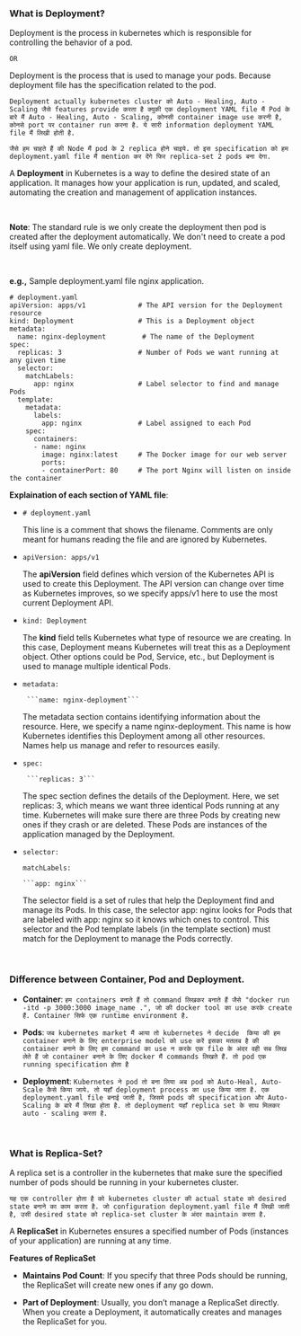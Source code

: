 ### What is Deployment?

Deployment is the process in kubernetes which is responsible for controlling the behavior of a pod.

```OR```

Deployment is the process that is used to manage your pods. Because deployment file has the specification related to the pod.

```Deployment actually kubernetes cluster को Auto - Healing, Auto - Scaling जैसे features provide करता है क्युकी एक deployment YAML file मैं Pod के बारे मैं Auto - Healing, Auto - Scaling, कोनसी container image use करनी है, कोनसे port पर container run करना है. ये सारी information deployment YAML file मैं लिखी होती है.```

```जैसे हम चाहते हैं की Node मैं pod के 2 replica होने चाइये. तो इस specification को हम deployment.yaml file मैं mention कर देंगे फिर replica-set 2 pods बना देगा.```

A **Deployment** in Kubernetes is a way to define the desired state of an application. It manages how your application is run, updated, and scaled, automating the creation and management of application instances.

<br>

**Note**: The standard rule is we only create the deployment then pod is created after the deployment automatically. We don't need to create a pod itself using yaml file. We only create deployment.

<br>

**e.g.,** Sample deployment.yaml file nginx application.
```
# deployment.yaml
apiVersion: apps/v1             # The API version for the Deployment resource
kind: Deployment                # This is a Deployment object
metadata:
  name: nginx-deployment         # The name of the Deployment
spec:
  replicas: 3                   # Number of Pods we want running at any given time
  selector:
    matchLabels:
      app: nginx                # Label selector to find and manage Pods
  template:
    metadata:
      labels:
        app: nginx              # Label assigned to each Pod
    spec:
      containers:
      - name: nginx
        image: nginx:latest     # The Docker image for our web server
        ports:
        - containerPort: 80     # The port Nginx will listen on inside the container

```

**Explaination of each section of YAML file**:

- ```# deployment.yaml```

    This line is a comment that shows the filename. Comments are only meant for humans reading the file and are ignored by Kubernetes.

- ```apiVersion: apps/v1```

    The **apiVersion** field defines which version of the Kubernetes API is used to create this Deployment. The API version can change over time as Kubernetes improves, so we specify apps/v1 here to use the most current Deployment API.

- ```kind: Deployment```

    The **kind** field tells Kubernetes what type of resource we are creating. In this case, Deployment means Kubernetes will treat this as a Deployment object. Other options could be Pod, Service, etc., but Deployment is used to manage multiple identical Pods.

- ```metadata:```
  
       ```name: nginx-deployment```

    The metadata section contains identifying information about the resource. Here, we specify a name nginx-deployment. This name is how Kubernetes identifies this Deployment among all other resources. Names help us manage and refer to resources easily.

- ```spec:```
  
       ```replicas: 3```

    The spec section defines the details of the Deployment. Here, we set replicas: 3, which means we want three identical Pods running at any time. Kubernetes will make sure there are three Pods by creating new ones if they crash or are deleted. These Pods are instances of the application managed by the Deployment.

- ```selector:```
  
    ```matchLabels:```
  
      ```app: nginx```

    The selector field is a set of rules that help the Deployment find and manage its Pods. In this case, the selector app: nginx looks for Pods that are labeled with app: nginx so it knows which ones to control. This selector and the Pod template labels (in the template section) must match for the Deployment to manage the Pods correctly.

<br>

### Difference between Container, Pod and Deployment.

- **Container**: ```हम containers बनाते हैं तो command लिखकर बनाते हैं जैसे "docker run -itd -p 3000:3000 image_name .", जो की docker tool का use करके create हैं. Container सिर्फ एक runtime environment है.```

- **Pods**: ```जब kubernetes market मैं आया तो kubernetes ने decide  किया की हम container बनाने के लिए enterprise model को use करें इसका मतलब है की container बनाने के लिए हम command का use न करके एक file के अंदर वही सब लिख लेते हैं जो container बनाने के लिए docker मैं commands लिखते हैं. तो pod एक running specification होता है ```

- **Deployment**: ```Kubernetes ने pod तो बना लिया अब pod को Auto-Heal, Auto-Scale कैसे किया जाये. तो यहाँ deployment process का use किया जाता है. एक deployment.yaml file बनाई जाती है, जिसमे pods की specification और Auto-Scaling के बारे मैं लिखा होता है. तो deployment यहाँ replica set के साथ मिलकर auto - scaling करता है. ```

<br>

### What is Replica-Set?

A replica set is a controller in the kubernetes that make sure the specified number of pods should be running in your kubernetes cluster.

```यह एक controller होता है को kubernetes cluster की actual state को desired state बनाने का काम करता है. जो configuration deployment.yaml file मैं लिखी जाती है, उसी desired state को replica-set cluster के अंदर maintain करता है.```

A **ReplicaSet** in Kubernetes ensures a specified number of Pods (instances of your application) are running at any time.

**Features of ReplicaSet**

- **Maintains Pod Count**: If you specify that three Pods should be running, the ReplicaSet will create new ones if any go down.

- **Part of Deployment**: Usually, you don’t manage a ReplicaSet directly. When you create a Deployment, it automatically creates and manages the ReplicaSet for you.
